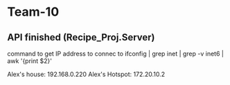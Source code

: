 # Team-10

## API finished (Recipe_Proj.Server)


command to get IP address to connec to
ifconfig | grep inet | grep -v inet6 | awk '{print $2}'

Alex's house: 192.168.0.220
Alex's Hotspot: 172.20.10.2